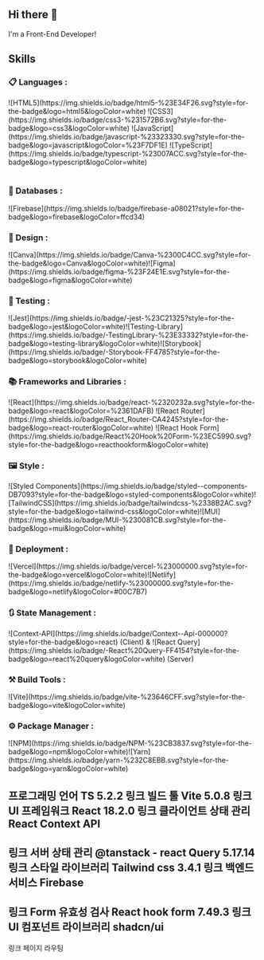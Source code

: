 ## Hi there 👋
I'm a Front-End Developer!


## Skills
<div class="flex">
  <div>
    <h3>📋 Languages :</h3> 
  </div>
  <div>
  ![HTML5](https://img.shields.io/badge/html5-%23E34F26.svg?style=for-the-badge&logo=html5&logoColor=white)
  ![CSS3](https://img.shields.io/badge/css3-%231572B6.svg?style=for-the-badge&logo=css3&logoColor=white)
  ![JavaScript](https://img.shields.io/badge/javascript-%23323330.svg?style=for-the-badge&logo=javascript&logoColor=%23F7DF1E)
  ![TypeScript](https://img.shields.io/badge/typescript-%23007ACC.svg?style=for-the-badge&logo=typescript&logoColor=white) 
  </div>
</div>
<br/>
<h3>💾 Databases :</h3> ![Firebase](https://img.shields.io/badge/firebase-a08021?style=for-the-badge&logo=firebase&logoColor=ffcd34) <br/>
<h3>🎨 Design :</h3> ![Canva](https://img.shields.io/badge/Canva-%2300C4CC.svg?style=for-the-badge&logo=Canva&logoColor=white)![Figma](https://img.shields.io/badge/figma-%23F24E1E.svg?style=for-the-badge&logo=figma&logoColor=white) <br/>
<h3>🧪 Testing :</h3> ![Jest](https://img.shields.io/badge/-jest-%23C21325?style=for-the-badge&logo=jest&logoColor=white)![Testing-Library](https://img.shields.io/badge/-TestingLibrary-%23E33332?style=for-the-badge&logo=testing-library&logoColor=white)![Storybook](https://img.shields.io/badge/-Storybook-FF4785?style=for-the-badge&logo=storybook&logoColor=white) <br/>
<h3>📚 Frameworks and Libraries :</h3> ![React](https://img.shields.io/badge/react-%2320232a.svg?style=for-the-badge&logo=react&logoColor=%2361DAFB)
![React Router](https://img.shields.io/badge/React_Router-CA4245?style=for-the-badge&logo=react-router&logoColor=white)
![React Hook Form](https://img.shields.io/badge/React%20Hook%20Form-%23EC5990.svg?style=for-the-badge&logo=reacthookform&logoColor=white) <br/>
<h3>🖼️ Style :</h3> ![Styled Components](https://img.shields.io/badge/styled--components-DB7093?style=for-the-badge&logo=styled-components&logoColor=white)![TailwindCSS](https://img.shields.io/badge/tailwindcss-%2338B2AC.svg?style=for-the-badge&logo=tailwind-css&logoColor=white)![MUI](https://img.shields.io/badge/MUI-%230081CB.svg?style=for-the-badge&logo=mui&logoColor=white) <br/>
<h3>🚀 Deployment :</h3> ![Vercel](https://img.shields.io/badge/vercel-%23000000.svg?style=for-the-badge&logo=vercel&logoColor=white)![Netlify](https://img.shields.io/badge/netlify-%23000000.svg?style=for-the-badge&logo=netlify&logoColor=#00C7B7) <br/>
<h3>🔃 State Management :</h3> ![Context-API](https://img.shields.io/badge/Context--Api-000000?style=for-the-badge&logo=react) (Client) & ![React Query](https://img.shields.io/badge/-React%20Query-FF4154?style=for-the-badge&logo=react%20query&logoColor=white) (Server) <br/>
<h3>⚒️ Build Tools :</h3> ![Vite](https://img.shields.io/badge/vite-%23646CFF.svg?style=for-the-badge&logo=vite&logoColor=white) <br/>
<h3>⚙️ Package Manager :</h3> ![NPM](https://img.shields.io/badge/NPM-%23CB3837.svg?style=for-the-badge&logo=npm&logoColor=white)![Yarn](https://img.shields.io/badge/yarn-%232C8EBB.svg?style=for-the-badge&logo=yarn&logoColor=white) <br/>

프로그래밍 언어
TS
5.2.2
링크
빌드 툴
Vite
5.0.8
링크
UI 프레임워크
React
18.2.0
링크
클라이언트 상태 관리
React Context API
-
링크
서버 상태 관리
@tanstack - react Query
5.17.14
링크
스타일 라이브러리
Tailwind css
3.4.1
링크
백엔드 서비스
Firebase
-
링크
Form 유효성 검사
React hook form
7.49.3
링크
UI 컴포넌트 라이브러리
shadcn/ui
-
링크
페이지 라우팅

<!--
**dev-jeein-0805/dev-jeein-0805** is a ✨ _special_ ✨ repository because its `README.md` (this file) appears on your GitHub profile.

Here are some ideas to get you started:

- 🔭 I’m currently working on ...
- 🌱 I’m currently learning ...
- 👯 I’m looking to collaborate on ...
- 🤔 I’m looking for help with ...
- 💬 Ask me about ...
- 📫 How to reach me: ...
- 😄 Pronouns: ...
- ⚡ Fun fact: ...
-->
